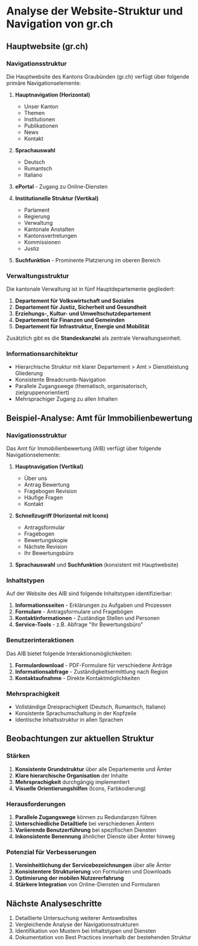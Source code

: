 # Analyse der Website-Struktur und Navigation von gr.ch

## Hauptwebsite (gr.ch)

### Navigationsstruktur
Die Hauptwebsite des Kantons Graubünden (gr.ch) verfügt über folgende primäre Navigationselemente:

1. **Hauptnavigation (Horizontal)**
   - Unser Kanton
   - Themen
   - Institutionen
   - Publikationen
   - News
   - Kontakt

2. **Sprachauswahl**
   - Deutsch
   - Rumantsch
   - Italiano
   
3. **ePortal** - Zugang zu Online-Diensten

4. **Institutionelle Struktur (Vertikal)**
   - Parlament
   - Regierung
   - Verwaltung
   - Kantonale Anstalten
   - Kantonsvertretungen
   - Kommissionen
   - Justiz

5. **Suchfunktion** - Prominente Platzierung im oberen Bereich

### Verwaltungsstruktur
Die kantonale Verwaltung ist in fünf Hauptdepartemente gegliedert:

1. **Departement für Volkswirtschaft und Soziales**
2. **Departement für Justiz, Sicherheit und Gesundheit**
3. **Erziehungs-, Kultur- und Umweltschutzdepartement**
4. **Departement für Finanzen und Gemeinden**
5. **Departement für Infrastruktur, Energie und Mobilität**

Zusätzlich gibt es die **Standeskanzlei** als zentrale Verwaltungseinheit.

### Informationsarchitektur
- Hierarchische Struktur mit klarer Departement > Amt > Dienstleistung Gliederung
- Konsistente Breadcrumb-Navigation
- Parallele Zugangswege (thematisch, organisatorisch, zielgruppenorientiert)
- Mehrsprachiger Zugang zu allen Inhalten

## Beispiel-Analyse: Amt für Immobilienbewertung

### Navigationsstruktur
Das Amt für Immobilienbewertung (AIB) verfügt über folgende Navigationselemente:

1. **Hauptnavigation (Vertikal)**
   - Über uns
   - Antrag Bewertung
   - Fragebogen Revision
   - Häufige Fragen
   - Kontakt

2. **Schnellzugriff (Horizontal mit Icons)**
   - Antragsformular
   - Fragebogen
   - Bewertungskopie
   - Nächste Revision
   - Ihr Bewertungsbüro

3. **Sprachauswahl** und **Suchfunktion** (konsistent mit Hauptwebsite)

### Inhaltstypen
Auf der Website des AIB sind folgende Inhaltstypen identifizierbar:

1. **Informationsseiten** - Erklärungen zu Aufgaben und Prozessen
2. **Formulare** - Antragsformulare und Fragebögen
3. **Kontaktinformationen** - Zuständige Stellen und Personen
4. **Service-Tools** - z.B. Abfrage "Ihr Bewertungsbüro"

### Benutzerinteraktionen
Das AIB bietet folgende Interaktionsmöglichkeiten:

1. **Formulardownload** - PDF-Formulare für verschiedene Anträge
2. **Informationsabfrage** - Zuständigkeitsermittlung nach Region
3. **Kontaktaufnahme** - Direkte Kontaktmöglichkeiten

### Mehrsprachigkeit
- Vollständige Dreisprachigkeit (Deutsch, Rumantsch, Italiano)
- Konsistente Sprachumschaltung in der Kopfzeile
- Identische Inhaltsstruktur in allen Sprachen

## Beobachtungen zur aktuellen Struktur

### Stärken
1. **Konsistente Grundstruktur** über alle Departemente und Ämter
2. **Klare hierarchische Organisation** der Inhalte
3. **Mehrsprachigkeit** durchgängig implementiert
4. **Visuelle Orientierungshilfen** (Icons, Farbkodierung)

### Herausforderungen
1. **Parallele Zugangswege** können zu Redundanzen führen
2. **Unterschiedliche Detailtiefe** bei verschiedenen Ämtern
3. **Variierende Benutzerführung** bei spezifischen Diensten
4. **Inkonsistente Benennung** ähnlicher Dienste über Ämter hinweg

### Potenzial für Verbesserungen
1. **Vereinheitlichung der Servicebezeichnungen** über alle Ämter
2. **Konsistentere Strukturierung** von Formularen und Downloads
3. **Optimierung der mobilen Nutzererfahrung**
4. **Stärkere Integration** von Online-Diensten und Formularen

## Nächste Analyseschritte
1. Detaillierte Untersuchung weiterer Amtswebsites
2. Vergleichende Analyse der Navigationsstrukturen
3. Identifikation von Mustern bei Inhaltstypen und Diensten
4. Dokumentation von Best Practices innerhalb der bestehenden Struktur
